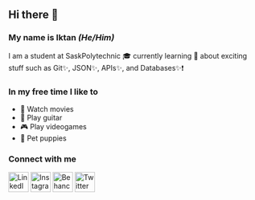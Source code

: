 ## Hi there 👋 
### My name is __Iktan__ _(He/Him)_
I am a student at SaskPolytechnic 🎓 currently learning 🧠 about exciting stuff such as Git✨, JSON✨, APIs✨, and Databases✨❗
### In my free time I like to
- 🎥 Watch movies
- 🎸 Play guitar
- 🎮 Play videogames
- 🐶 Pet puppies
### Connect with me
<div style="display: inline-block">
  <img href="https://www.linkedin.com/in/iktan-de-la-vega/" src="https://user-images.githubusercontent.com/121886043/213516786-25067ce1-1a82-4ed2-bf31-25208a1f41e5.png" alt="LinkedIn link" width="40px"/>
  <img href="https://www.instagram.com/iktan.jpg/" src="https://user-images.githubusercontent.com/121886043/213518859-4c2b7ea7-a74a-4216-8607-abe22e365f4c.svg" alt="Instagram link" width="40px"/>
  <img href="https://www.behance.net/delavegabarrera" src="https://user-images.githubusercontent.com/121886043/213519307-1f98c942-782e-4211-b00d-5c041f604222.png" alt="Behance link" width="40px"/>
   <img href="https://twitter.com/Iktandelav" src="https://user-images.githubusercontent.com/121886043/213520129-953c32e5-6667-4c91-861a-2fbf29243937.png" alt="Twitter link" width="40px"/>
</div>

<!--
**delav1004/delav1004** is a ✨ _special_ ✨ repository because its `README.md` (this file) appears on your GitHub profile.

Here are some ideas to get you started:

- 🔭 I’m currently working on ...
- 🌱 I’m currently learning ...
- 👯 I’m looking to collaborate on ...
- 🤔 I’m looking for help with ...
- 💬 Ask me about ...
- 📫 How to reach me: ...
- 😄 Pronouns: ...
- ⚡ Fun fact: ...
-->
